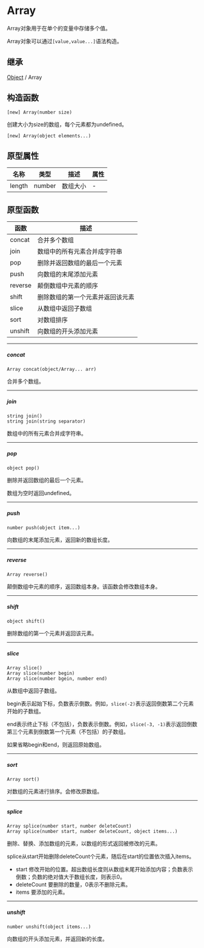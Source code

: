 # Array

Array对象用于在单个的变量中存储多个值。

Array对象可以通过`[value,value...]`语法构造。

## 继承

[Object](Object.md) / Array

## 构造函数

```
[new] Array(number size)
```

创建大小为size的数组，每个元素都为undefined。

```
[new] Array(object elements...)
```

## 原型属性

| 名称 | 类型 | 描述 | 属性 |
|---|---|---|---|
| length | number | 数组大小 | - |

## 原型函数
| 函数 | 描述 |
|---|---|
| concat | 合并多个数组 |
| join | 数组中的所有元素合并成字符串 |
| pop | 删除并返回数组的最后一个元素 |
| push | 向数组的末尾添加元素 |
| reverse | 颠倒数组中元素的顺序 |
| shift | 删除数组的第一个元素并返回该元素 |
| slice | 从数组中返回子数组 |
| sort | 对数组排序 |
| unshift | 向数组的开头添加元素 |

---
##### concat
```
Array concat(object/Array... arr)
```
合并多个数组。

---
##### join	
```
string join()	
string join(string separator)	
```

数组中的所有元素合并成字符串。

---
##### pop	
```
object pop()	
```

删除并返回数组的最后一个元素。

数组为空时返回undefined。

---
##### push	
```
number push(object item...)	
```

向数组的末尾添加元素，返回新的数组长度。

---
##### reverse	
```
Array reverse()	
```

颠倒数组中元素的顺序，返回数组本身。该函数会修改数组本身。

---
##### shift	
```
object shift()
```	

删除数组的第一个元素并返回该元素。

---
##### slice
```
Array slice()
Array slice(number begin)
Array slice(number bgein, number end)
```

从数组中返回子数组。

begin表示起始下标，负数表示倒数。例如，`slice(-2)`表示返回倒数第二个元素开始的子数组。

end表示终止下标（不包括），负数表示倒数。例如，`slice(-3, -1)`表示返回倒数第三个元素到倒数第一个元素（不包括）的子数组。

如果省略begin和end，则返回原始数组。

---
##### sort	
```
Array sort()
```
	
对数组的元素进行排序。会修改原数组。

---
##### splice
```
Array splice(number start, number deleteCount)
Array splice(number start, number deleteCount, object items...)
```

删除、替换、添加数组的元素，以数组的形式返回被修改的元素。

splice从start开始删除deleteCount个元素，随后在start的位置依次插入items。

- start 修改开始的位置。超出数组长度则从数组末尾开始添加内容；负数表示倒数；负数的绝对值大于数组长度，则表示0。
- deleteCount 要删除的数量，0表示不删除元素。
- items 要添加的元素。

---

##### unshift	
```
number unshift(object items...)	
```

向数组的开头添加元素，并返回新的长度。